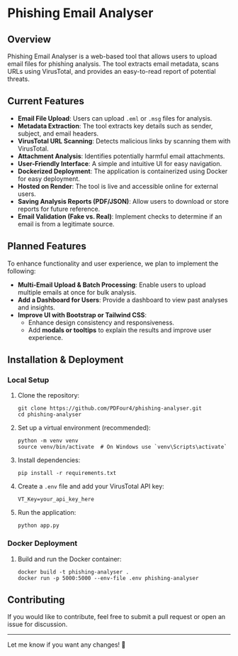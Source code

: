 # Phishing Email Analyser

## Overview
Phishing Email Analyser is a web-based tool that allows users to upload email files for phishing analysis. The tool extracts email metadata, scans URLs using VirusTotal, and provides an easy-to-read report of potential threats.

## Current Features
- **Email File Upload**: Users can upload `.eml` or `.msg` files for analysis.
- **Metadata Extraction**: The tool extracts key details such as sender, subject, and email headers.
- **VirusTotal URL Scanning**: Detects malicious links by scanning them with VirusTotal.
- **Attachment Analysis**: Identifies potentially harmful email attachments.
- **User-Friendly Interface**: A simple and intuitive UI for easy navigation.
- **Dockerized Deployment**: The application is containerized using Docker for easy deployment.
- **Hosted on Render**: The tool is live and accessible online for external users.
- **Saving Analysis Reports (PDF/JSON)**: Allow users to download or store reports for future reference.
- **Email Validation (Fake vs. Real)**: Implement checks to determine if an email is from a legitimate source.


## Planned Features
To enhance functionality and user experience, we plan to implement the following:
- **Multi-Email Upload & Batch Processing**: Enable users to upload multiple emails at once for bulk analysis.
- **Add a Dashboard for Users**: Provide a dashboard to view past analyses and insights.
- **Improve UI with Bootstrap or Tailwind CSS**:
  - Enhance design consistency and responsiveness.
  - Add **modals or tooltips** to explain the results and improve user experience.

## Installation & Deployment
### Local Setup
1. Clone the repository:
   ```
   git clone https://github.com/PDFour4/phishing-analyser.git
   cd phishing-analyser
   ```
2. Set up a virtual environment (recommended):
   ```
   python -m venv venv
   source venv/bin/activate  # On Windows use `venv\Scripts\activate`
   ```
3. Install dependencies:
   ```
   pip install -r requirements.txt
   ```
4. Create a `.env` file and add your VirusTotal API key:
   ```
   VT_Key=your_api_key_here
   ```
5. Run the application:
   ```
   python app.py
   ```

### Docker Deployment
1. Build and run the Docker container:
   ```
   docker build -t phishing-analyser .
   docker run -p 5000:5000 --env-file .env phishing-analyser
   ```

## Contributing
If you would like to contribute, feel free to submit a pull request or open an issue for discussion.

--- 

Let me know if you want any changes! 🚀
